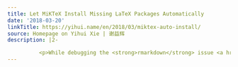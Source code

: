 ```yaml
---
title: Let MiKTeX Install Missing LaTeX Packages Automatically
date: '2018-03-20'
linkTitle: https://yihui.name/en/2018/03/miktex-auto-install/
source: Homepage on Yihui Xie | 谢益辉
description: |2-

          <p>While debugging the <strong>rmarkdown</strong> issue <a href="https://github.com/rstudio/rmarkdown/issues/1285">#1285</a>, I discovered that MiKTeX might fail to install missing LaTeX packages in certain cases. The default behavior of MiKTeX is to ask you whether you want to install missing LaTeX packages, but it may fail to pop up the dialog box to ask you in the first place. I&rsquo;m still not sure why it could fail (I feel when MiKTeX is installed by the system admin, it may fail
---
```

